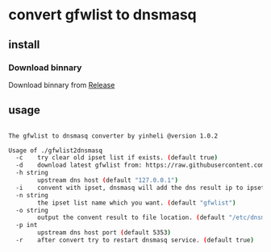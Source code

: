 # convert gfwlist to dnsmasq

## install

### Download binnary

Download binnary from [Release](https://github.com/yinheli/gfwlist2dnsmasq/releases)

## usage

```bash

The gfwlist to dnsmasq converter by yinheli @version 1.0.2 

Usage of ./gfwlist2dnsmasq
  -c	try clear old ipset list if exists. (default true)
  -d	download latest gfwlist from: https://raw.githubusercontent.com/gfwlist/gfwlist/master/gfwlist.txt . if true will load gfwlist file from current dir.
  -h string
    	upstream dns host (default "127.0.0.1")
  -i	convent with ipset, dnsmasq will add the dns result ip to ipset automaticly. (default true)
  -n string
    	the ipset list name which you want. (default "gfwlist")
  -o string
    	output the convent result to file location. (default "/etc/dnsmasq.d/gfwlist.conf")
  -p int
    	upstream dns host port (default 5353)
  -r	after convert try to restart dnsmasq service. (default true)
```
